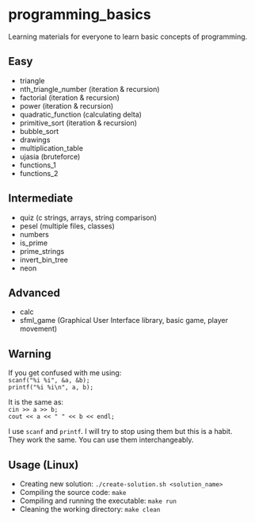 # programming_basics

Learning materials for everyone to learn basic concepts of programming.

## Easy
* triangle
* nth_triangle_number (iteration & recursion)
* factorial (iteration & recursion)
* power (iteration & recursion)
* quadratic_function (calculating delta)
* primitive_sort (iteration & recursion)
* bubble_sort
* drawings
* multiplication_table
* ujasia (bruteforce)
* functions_1
* functions_2

## Intermediate
* quiz (c strings, arrays, string comparison)
* pesel (multiple files, classes)
* numbers
* is_prime
* prime_strings
* invert_bin_tree
* neon

## Advanced
* calc
* sfml_game (Graphical User Interface library, basic game, player movement)

## Warning
If you get confused with me using:  
`scanf("%i %i", &a, &b);`  
`printf("%i %i\n", a, b);`  

It is the same as:  
`cin >> a >> b;`  
`cout << a << " " << b << endl;`  

I use `scanf` and `printf`. I will try to stop using them but this is a habit.  
They work the same. You can use them interchangeably.

## Usage (Linux)
* Creating new solution: `./create-solution.sh <solution_name>`
* Compiling the source code: `make`
* Compiling and running the executable: `make run`
* Cleaning the working directory: `make clean`
